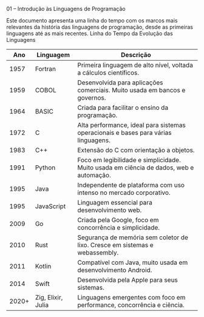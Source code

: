 01 – Introdução às Linguagens de Programação

Este documento apresenta uma linha do tempo com os marcos mais relevantes da história das linguagens de programação, desde as primeiras linguagens até as mais recentes.
Linha do Tempo da Evolução das Linguagens

| Ano  | Linguagem | Descrição |
|------|-----------|-----------|
| 1957 | Fortran   | Primeira linguagem de alto nível, voltada a cálculos científicos. |
| 1959 | COBOL     | Desenvolvida para aplicações comerciais. Muito usada em bancos e governos. |
| 1964 | BASIC     | Criada para facilitar o ensino da programação. |
| 1972 | C         | Alta performance, ideal para sistemas operacionais e bases para várias linguagens. |
| 1983 | C++       | Extensão do C com orientação a objetos. |
| 1991 | Python    | Foco em legibilidade e simplicidade. Muito usada em ciência de dados, web e automação. |
| 1995 | Java      | Independente de plataforma com uso intenso no mercado corporativo. |
| 1995 | JavaScript| Linguagem essencial para desenvolvimento web. |
| 2009 | Go        | Criada pela Google, foco em concorrência e simplicidade. |
| 2010 | Rust      | Segurança de memória sem coletor de lixo. Cresce em sistemas e webassembly. |
| 2011 | Kotlin    | Compatível com Java, muito usada em desenvolvimento Android. |
| 2014 | Swift     | Desenvolvida pela Apple para seus sistemas. |
| 2020+ | Zig, Elixir, Julia | Linguagens emergentes com foco em performance, concorrência e ciência. |

